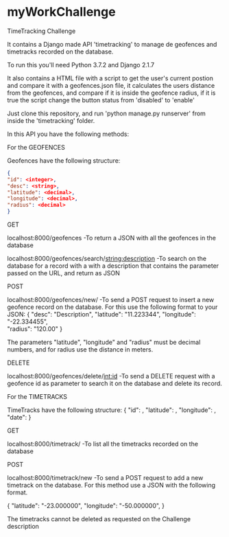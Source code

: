 # myWorkChallenge
TimeTracking Challenge

It contains a Django made API 'timetracking' to manage de geofences and timetracks recorded on the database.

To run this you'll need Python 3.7.2 and Django 2.1.7 

It also contains a HTML file with a script to get the user's current postion and compare it with a geofences.json file, it calculates the users distance from the geofences, and compare if it is inside the geofence radius, if it is true the script change the button status from 'disabled' to 'enable'

Just clone this repository, and run 'python manage.py runserver' from inside the 'timetracking' folder.

In this API you have the following methods:

For the GEOFENCES

Geofences have the following structure:
```json
{
"id": <integer>,
"desc": <string>,
"latitude": <decimal>,
"longitude": <decimal>,
"radius": <decimal>
}
```

GET

localhost:8000/geofences
-To return a JSON with all the geofences in the database

localhost:8000/geofences/search/<string:description>
-To search on the database for a record with a with a description that contains the parameter passed on the URL, and return as JSON

POST

localhost:8000/geofences/new/
-To send a POST request to insert a new geofence record on the database. For this use the following format to your JSON:
{
  "desc": "Description",
  "latitude": "11.223344",
  "longitude": "-22.334455",         
  "radius": "120.00"
}

The parameters "latitude", "longitude" and "radius" must be decimal numbers, and for radius use the distance in meters.

DELETE

localhost:8000/geofences/delete/<int:id>
-To send a DELETE request with a geofence id as parameter to search it on the database and delete its record.


For the TIMETRACKS

TimeTracks have the following structure:
{
"id": <int>,
"latitude": <decimal>,
"longitude": <decimal>,
"date": <datetime>
}

GET

localhost:8000/timetrack/
-To list all the timetracks recorded on the database

POST

localhost:8000/timetrack/new
-To send a POST request to add a new timetrack on the database. For this method use a JSON with the following format.

{
"latitude": "-23.000000",
"longitude": "-50.000000",
}

The timetracks cannot be deleted as requested on the Challenge description
